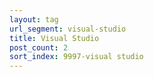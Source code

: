```yaml
---
layout: tag
url_segment: visual-studio
title: Visual Studio
post_count: 2
sort_index: 9997-visual studio
---
```

